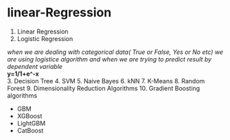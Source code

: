 # linear-Regression

1. Linear Regression
2. Logistic Regression

*when we are dealing with categorical data( True or False, Yes or No etc) we are using logistice algorithm and 
when we are trying to predict result by dependent variable*<br>
**y=1/1+e^-x**<br>
3. Decision Tree
4. SVM
5. Naive Bayes
6. kNN
7. K-Means
8. Random Forest
9. Dimensionality Reduction Algorithms
10. Gradient Boosting algorithms
* GBM
* XGBoost
* LightGBM
* CatBoost
